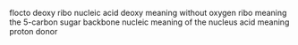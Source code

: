 flocto
deoxy ribo nucleic acid deoxy meaning without oxygen ribo meaning the 5-carbon sugar backbone nucleic meaning of the nucleus acid meaning proton donor
